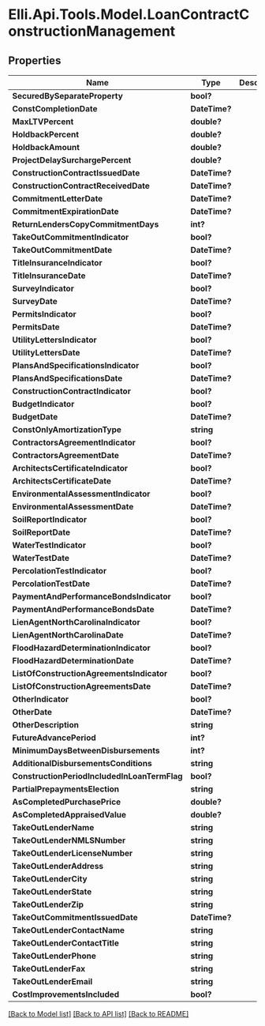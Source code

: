 # Elli.Api.Tools.Model.LoanContractConstructionManagement
## Properties

Name | Type | Description | Notes
------------ | ------------- | ------------- | -------------
**SecuredBySeparateProperty** | **bool?** |  | [optional] 
**ConstCompletionDate** | **DateTime?** |  | [optional] 
**MaxLTVPercent** | **double?** |  | [optional] 
**HoldbackPercent** | **double?** |  | [optional] 
**HoldbackAmount** | **double?** |  | [optional] 
**ProjectDelaySurchargePercent** | **double?** |  | [optional] 
**ConstructionContractIssuedDate** | **DateTime?** |  | [optional] 
**ConstructionContractReceivedDate** | **DateTime?** |  | [optional] 
**CommitmentLetterDate** | **DateTime?** |  | [optional] 
**CommitmentExpirationDate** | **DateTime?** |  | [optional] 
**ReturnLendersCopyCommitmentDays** | **int?** |  | [optional] 
**TakeOutCommitmentIndicator** | **bool?** |  | [optional] 
**TakeOutCommitmentDate** | **DateTime?** |  | [optional] 
**TitleInsuranceIndicator** | **bool?** |  | [optional] 
**TitleInsuranceDate** | **DateTime?** |  | [optional] 
**SurveyIndicator** | **bool?** |  | [optional] 
**SurveyDate** | **DateTime?** |  | [optional] 
**PermitsIndicator** | **bool?** |  | [optional] 
**PermitsDate** | **DateTime?** |  | [optional] 
**UtilityLettersIndicator** | **bool?** |  | [optional] 
**UtilityLettersDate** | **DateTime?** |  | [optional] 
**PlansAndSpecificationsIndicator** | **bool?** |  | [optional] 
**PlansAndSpecificationsDate** | **DateTime?** |  | [optional] 
**ConstructionContractIndicator** | **bool?** |  | [optional] 
**BudgetIndicator** | **bool?** |  | [optional] 
**BudgetDate** | **DateTime?** |  | [optional] 
**ConstOnlyAmortizationType** | **string** |  | [optional] 
**ContractorsAgreementIndicator** | **bool?** |  | [optional] 
**ContractorsAgreementDate** | **DateTime?** |  | [optional] 
**ArchitectsCertificateIndicator** | **bool?** |  | [optional] 
**ArchitectsCertificateDate** | **DateTime?** |  | [optional] 
**EnvironmentalAssessmentIndicator** | **bool?** |  | [optional] 
**EnvironmentalAssessmentDate** | **DateTime?** |  | [optional] 
**SoilReportIndicator** | **bool?** |  | [optional] 
**SoilReportDate** | **DateTime?** |  | [optional] 
**WaterTestIndicator** | **bool?** |  | [optional] 
**WaterTestDate** | **DateTime?** |  | [optional] 
**PercolationTestIndicator** | **bool?** |  | [optional] 
**PercolationTestDate** | **DateTime?** |  | [optional] 
**PaymentAndPerformanceBondsIndicator** | **bool?** |  | [optional] 
**PaymentAndPerformanceBondsDate** | **DateTime?** |  | [optional] 
**LienAgentNorthCarolinaIndicator** | **bool?** |  | [optional] 
**LienAgentNorthCarolinaDate** | **DateTime?** |  | [optional] 
**FloodHazardDeterminationIndicator** | **bool?** |  | [optional] 
**FloodHazardDeterminationDate** | **DateTime?** |  | [optional] 
**ListOfConstructionAgreementsIndicator** | **bool?** |  | [optional] 
**ListOfConstructionAgreementsDate** | **DateTime?** |  | [optional] 
**OtherIndicator** | **bool?** |  | [optional] 
**OtherDate** | **DateTime?** |  | [optional] 
**OtherDescription** | **string** |  | [optional] 
**FutureAdvancePeriod** | **int?** |  | [optional] 
**MinimumDaysBetweenDisbursements** | **int?** |  | [optional] 
**AdditionalDisbursementsConditions** | **string** |  | [optional] 
**ConstructionPeriodIncludedInLoanTermFlag** | **bool?** |  | [optional] 
**PartialPrepaymentsElection** | **string** |  | [optional] 
**AsCompletedPurchasePrice** | **double?** |  | [optional] 
**AsCompletedAppraisedValue** | **double?** |  | [optional] 
**TakeOutLenderName** | **string** |  | [optional] 
**TakeOutLenderNMLSNumber** | **string** |  | [optional] 
**TakeOutLenderLicenseNumber** | **string** |  | [optional] 
**TakeOutLenderAddress** | **string** |  | [optional] 
**TakeOutLenderCity** | **string** |  | [optional] 
**TakeOutLenderState** | **string** |  | [optional] 
**TakeOutLenderZip** | **string** |  | [optional] 
**TakeOutCommitmentIssuedDate** | **DateTime?** |  | [optional] 
**TakeOutLenderContactName** | **string** |  | [optional] 
**TakeOutLenderContactTitle** | **string** |  | [optional] 
**TakeOutLenderPhone** | **string** |  | [optional] 
**TakeOutLenderFax** | **string** |  | [optional] 
**TakeOutLenderEmail** | **string** |  | [optional] 
**CostImprovementsIncluded** | **bool?** |  | [optional] 

[[Back to Model list]](../README.md#documentation-for-models) [[Back to API list]](../README.md#documentation-for-api-endpoints) [[Back to README]](../README.md)

